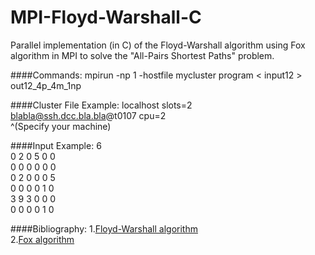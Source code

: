 # MPI-Floyd-Warshall-C
 Parallel implementation (in C)  of the Floyd-Warshall algorithm using Fox algorithm in MPI to solve the "All-Pairs Shortest Paths" problem.

####Commands:
 mpirun -np 1 -hostfile mycluster program  < input12 > out12_4p_4m_1np 

####Cluster File Example:
localhost slots=2 <br/>
blabla@ssh.dcc.bla.bla@t0107 cpu=2 <br/>
^(Specify your machine)

####Input Example:
   6 <br />
   0 2 0 5 0 0 <br />
   0 0 0 0 0 0 <br />
   0 2 0 0 0 5 <br />
   0 0 0 0 1 0 <br />
   3 9 3 0 0 0 <br />
   0 0 0 0 1 0 <br />

####Bibliography:
 1.[Floyd-Warshall algorithm](http://math.mit.edu/~rothvoss/18.304.1PM/Presentations/1-Chandler-18.304lecture1.pdf) <br />
 2.[Fox algorithm](http://www.lac.inpe.br/~stephan/CAP-372/Fox_example.pdf)<br />
